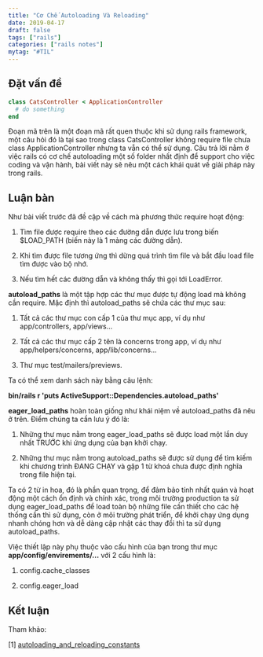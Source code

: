 ```yaml
---
title: "Cơ Chế Autoloading Và Reloading"
date: 2019-04-17
draft: false
tags: ["rails"]
categories: ["rails notes"]
mytag: "#TIL"
---
```


## Đặt vấn đề

```ruby
class CatsController < ApplicationController
  # do something
end
```

Đoạn mã trên là một đoạn mã rất quen thuộc khi sử dụng rails framework, một câu hỏi đó là tại sao trong class CatsController không require file chưa class ApplicationController nhưng ta vẫn có thể sử dụng. Câu trả lời nằm ở việc rails có cơ chế autoloading một số folder nhất định để support cho việc coding và vận hành, bài viết này sẽ nêu một cách khái quát về giải pháp này trong rails.

## Luận bàn

Như bài viết trước đã đề cập về cách mà phương thức require hoạt động:

1. Tìm file được require theo các đường dẫn được lưu trong biến $LOAD_PATH (biến này là 1 mảng các đường dẫn).

2. Khi tìm được file tương ứng thì dừng quá trình tìm file và bắt đầu load file tìm được vào bộ nhớ.

3. Nếu tìm hết các đường dẫn và không thấy thì gọi tới LoadError.

**autoload_paths** là một tập hợp các thư mục được tự động load mà không cần require. Mặc định thì autoload_paths sẽ chứa các thư mục sau:

1. Tất cả các thư mục con cấp 1 của thư mục app, ví dụ như app/controllers, app/views...

2. Tất cả các thư mục cấp 2 tên là concerns trong app, ví dụ như app/helpers/concerns, app/lib/concerns...

3. Thư mục test/mailers/previews.

Ta có thể xem danh sách này bằng câu lệnh:

**bin/rails r 'puts ActiveSupport::Dependencies.autoload_paths'**

**eager_load_paths** hoàn toàn giống như khái niệm về autoload_paths đã nêu ở trên. Điểm chúng ta cần lưu ý đó là:

1. Những thư mục nằm trong eager_load_paths sẽ được load một lần duy nhất TRƯỚC khi ứng dụng của bạn khởi chạy.

2. Những thư mục nằm trong autoload_paths sẽ được sử dụng để tìm kiếm khi chương trình ĐANG CHẠY và gặp 1 từ khoá chưa được định nghĩa trong file hiện tại.

Ta có 2 từ in hoa, đó là phần quan trọng, để đảm bảo tính nhất quán và hoạt động một cách ổn định và chính xác, trong môi trường production ta sử dụng eager_load_paths để load toàn bộ những file cần thiết cho các hệ thống cần thì sử dụng, còn ở môi trường phát triển, để khởi chạy ứng dụng nhanh chóng hơn và dễ dàng cập nhật các thay đổi thì ta sử dụng autoload_paths.

Việc thiết lập này phụ thuộc vào cấu hình của bạn trong thư mục **app/config/envirements/...** với 2 cấu hình là:

1. config.cache_classes

2. config.eager_load

## Kết luận

Tham khảo:

[1] [autoloading_and_reloading_constants](https://guides.rubyonrails.org/autoloading_and_reloading_constants.html)

